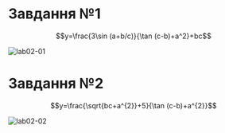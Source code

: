 # Завдання №1
```math
y=\frac{3\sin (a+b/c)}{\tan (c-b)+a^2}+bc
```
![lab02-01](https://user-images.githubusercontent.com/113709757/219878151-d1590ba3-21fa-4d8c-b6a5-ada7ffb8a876.png)

# Завдання №2
```math
y=\frac{\sqrt{bc+a^{2}}+5}{\tan (c-b)+a^{2}}
```

![lab02-02](https://user-images.githubusercontent.com/113709757/219878284-dfa671a4-da2f-4e64-9839-299a5b836c04.png)
